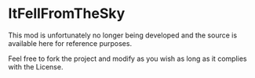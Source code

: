 # ItFellFromTheSky
This mod is unfortunately no longer being developed and the source is available here for reference purposes.

Feel free to fork the project and modify as you wish as long as it complies with the License.
